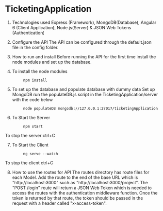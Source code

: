 # TicketingApplication


1. Technologies used
  Express (Framework),
  MongoDB(Database),
  Angular 6 (Client Application),
  Node.js(Server) &
  JSON Web Tokens (Authentication)

2. Configure the API
  	The API can be configured through the default.json file in the config folder.

3. How to run and install
  	Before running the API for the first time install the node modules and set up the database.

4. To install the node modules
  			
			npm install

5. To set up the database and populate database with dummy data
  	Set up MongoDB
  	run the populateDB.js script in the TicketingApplication/server with the code below
    		
			node populateDB mongodb://127.0.0.1:27017/ticketingApplication

6. To Start the Server
  			
			npm start
  To stop the server ctrl+C

7. To Start the Client
  			
			ng serve --watch
  To stop the client ctrl+C

8. How to use the routes for API
  The routes directory has route files for each Model. Add the route to the end of the base URL which is "http://localhost:3000" such as     "http://localhost:3000/project".
  The "POST /login" route will return a JSON Web Token which is needed to access the routes with the authentication middleware function.     Once the token is returned by that route, the token should be passed in the request with a header called "x-access-token".

